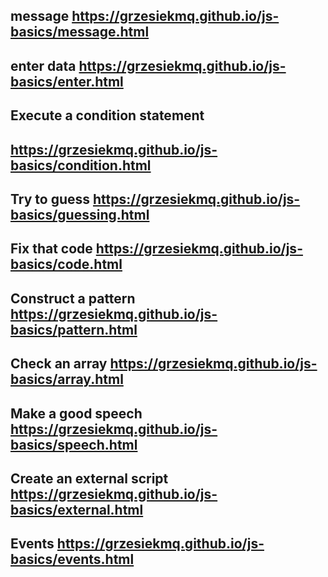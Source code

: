 ## message https://grzesiekmq.github.io/js-basics/message.html
## enter data  https://grzesiekmq.github.io/js-basics/enter.html 
## Execute a condition statement 
## https://grzesiekmq.github.io/js-basics/condition.html
## Try to guess   https://grzesiekmq.github.io/js-basics/guessing.html
## Fix that code   https://grzesiekmq.github.io/js-basics/code.html
## Construct a pattern   https://grzesiekmq.github.io/js-basics/pattern.html
## Check an array   https://grzesiekmq.github.io/js-basics/array.html
## Make a good speech   https://grzesiekmq.github.io/js-basics/speech.html
## Create an external script   https://grzesiekmq.github.io/js-basics/external.html
## Events https://grzesiekmq.github.io/js-basics/events.html
